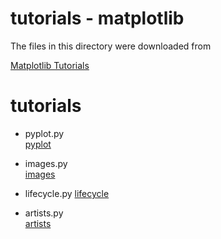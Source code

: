 tutorials - matplotlib 
===============

The files in this directory were downloaded from

[Matplotlib Tutorials](https://matplotlib.org/stable/tutorials/index.html)

# tutorials

- pyplot.py  
 [pyplot](https://github.com//ohwada/MAC_cpp_Samples/tree/master/MAC_Python_Samples/screenshots/mat_pyplot.png)

- images.py  
 [images](https://github.com//ohwada/MAC_cpp_Samples/tree/master/MAC_Python_Samples/screenshots/mat_images.png)

- lifecycle.py 
 [lifecycle](https://github.com//ohwada/MAC_cpp_Samples/tree/master/MAC_Python_Samples/screenshots/mat_lifecycle.png)

- artists.py  
 [artists](https://github.com//ohwada/MAC_cpp_Samples/tree/master/MAC_Python_Samples/screenshots/mat_artists.png)




